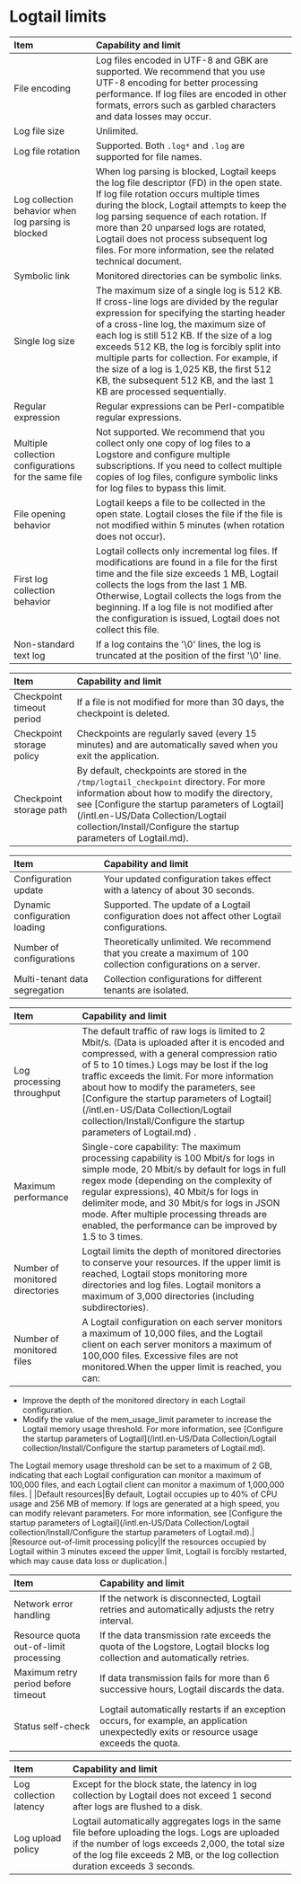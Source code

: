 # Logtail limits

|Item|Capability and limit|
|:---|:-------------------|
|File encoding|Log files encoded in UTF-8 and GBK are supported. We recommend that you use UTF-8 encoding for better processing performance. If log files are encoded in other formats, errors such as garbled characters and data losses may occur.|
|Log file size|Unlimited.|
|Log file rotation|Supported. Both `.log*` and `.log` are supported for file names.|
|Log collection behavior when log parsing is blocked|When log parsing is blocked, Logtail keeps the log file descriptor \(FD\) in the open state. If log file rotation occurs multiple times during the block, Logtail attempts to keep the log parsing sequence of each rotation. If more than 20 unparsed logs are rotated, Logtail does not process subsequent log files. For more information, see the related technical document.|
|Symbolic link|Monitored directories can be symbolic links.|
|Single log size|The maximum size of a single log is 512 KB. If cross-line logs are divided by the regular expression for specifying the starting header of a cross-line log, the maximum size of each log is still 512 KB. If the size of a log exceeds 512 KB, the log is forcibly split into multiple parts for collection. For example, if the size of a log is 1,025 KB, the first 512 KB, the subsequent 512 KB, and the last 1 KB are processed sequentially.|
|Regular expression|Regular expressions can be Perl-compatible regular expressions.|
|Multiple collection configurations for the same file|Not supported. We recommend that you collect only one copy of log files to a Logstore and configure multiple subscriptions. If you need to collect multiple copies of log files, configure symbolic links for log files to bypass this limit.|
|File opening behavior|Logtail keeps a file to be collected in the open state. Logtail closes the file if the file is not modified within 5 minutes \(when rotation does not occur\).|
|First log collection behavior|Logtail collects only incremental log files. If modifications are found in a file for the first time and the file size exceeds 1 MB, Logtail collects the logs from the last 1 MB. Otherwise, Logtail collects the logs from the beginning. If a log file is not modified after the configuration is issued, Logtail does not collect this file.|
|Non-standard text log|If a log contains the '\\0' lines, the log is truncated at the position of the first '\\0' line.|

|Item|Capability and limit|
|:---|:-------------------|
|Checkpoint timeout period|If a file is not modified for more than 30 days, the checkpoint is deleted.|
|Checkpoint storage policy|Checkpoints are regularly saved \(every 15 minutes\) and are automatically saved when you exit the application.|
|Checkpoint storage path|By default, checkpoints are stored in the `/tmp/logtail_checkpoint` directory. For more information about how to modify the directory, see [Configure the startup parameters of Logtail](/intl.en-US/Data Collection/Logtail collection/Install/Configure the startup parameters of Logtail.md).|

|Item|Capability and limit|
|:---|:-------------------|
|Configuration update|Your updated configuration takes effect with a latency of about 30 seconds.|
|Dynamic configuration loading|Supported. The update of a Logtail configuration does not affect other Logtail configurations.|
|Number of configurations|Theoretically unlimited. We recommend that you create a maximum of 100 collection configurations on a server.|
|Multi-tenant data segregation|Collection configurations for different tenants are isolated.|

|Item|Capability and limit|
|:---|:-------------------|
|Log processing throughput|The default traffic of raw logs is limited to 2 Mbit/s. \(Data is uploaded after it is encoded and compressed, with a general compression ratio of 5 to 10 times.\) Logs may be lost if the log traffic exceeds the limit. For more information about how to modify the parameters, see [Configure the startup parameters of Logtail](/intl.en-US/Data Collection/Logtail collection/Install/Configure the startup parameters of Logtail.md) .|
|Maximum performance|Single-core capability: The maximum processing capability is 100 Mbit/s for logs in simple mode, 20 Mbit/s by default for logs in full regex mode \(depending on the complexity of regular expressions\), 40 Mbit/s for logs in delimiter mode, and 30 Mbit/s for logs in JSON mode. After multiple processing threads are enabled, the performance can be improved by 1.5 to 3 times.|
|Number of monitored directories|Logtail limits the depth of monitored directories to conserve your resources. If the upper limit is reached, Logtail stops monitoring more directories and log files. Logtail monitors a maximum of 3,000 directories \(including subdirectories\).|
|Number of monitored files|A Logtail configuration on each server monitors a maximum of 10,000 files, and the Logtail client on each server monitors a maximum of 100,000 files. Excessive files are not monitored.When the upper limit is reached, you can:

-   Improve the depth of the monitored directory in each Logtail configuration.
-   Modify the value of the mem\_usage\_limit parameter to increase the Logtail memory usage threshold. For more information, see [Configure the startup parameters of Logtail](/intl.en-US/Data Collection/Logtail collection/Install/Configure the startup parameters of Logtail.md).

The Logtail memory usage threshold can be set to a maximum of 2 GB, indicating that each Logtail configuration can monitor a maximum of 100,000 files, and each Logtail client can monitor a maximum of 1,000,000 files. |
|Default resources|By default, Logtail occupies up to 40% of CPU usage and 256 MB of memory. If logs are generated at a high speed, you can modify relevant parameters. For more information, see [Configure the startup parameters of Logtail](/intl.en-US/Data Collection/Logtail collection/Install/Configure the startup parameters of Logtail.md).|
|Resource out-of-limit processing policy|If the resources occupied by Logtail within 3 minutes exceed the upper limit, Logtail is forcibly restarted, which may cause data loss or duplication.|

|Item|Capability and limit|
|:---|:-------------------|
|Network error handling|If the network is disconnected, Logtail retries and automatically adjusts the retry interval.|
|Resource quota out-of-limit processing|If the data transmission rate exceeds the quota of the Logstore, Logtail blocks log collection and automatically retries.|
|Maximum retry period before timeout|If data transmission fails for more than 6 successive hours, Logtail discards the data.|
|Status self-check|Logtail automatically restarts if an exception occurs, for example, an application unexpectedly exits or resource usage exceeds the quota.|

|Item|Capability and limit|
|:---|:-------------------|
|Log collection latency|Except for the block state, the latency in log collection by Logtail does not exceed 1 second after logs are flushed to a disk.|
|Log upload policy|Logtail automatically aggregates logs in the same file before uploading the logs. Logs are uploaded if the number of logs exceeds 2,000, the total size of the log file exceeds 2 MB, or the log collection duration exceeds 3 seconds.|

